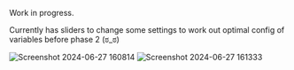 Work in progress.

Currently has sliders to change some settings to work out optimal config of variables before phase 2 (ಠ_ಠ)

![Screenshot 2024-06-27 160814](https://github.com/Mshub8128/Image_recog_tests/assets/132043433/63458e75-f800-4482-89dc-c50a40f87849)
![Screenshot 2024-06-27 161333](https://github.com/Mshub8128/Image_recog_tests/assets/132043433/6b1805eb-0099-4dce-bf05-312e981acd2b)
